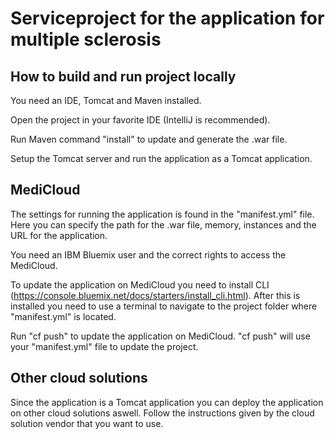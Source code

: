 Serviceproject for the application for multiple sclerosis
==============

## How to build and run project locally
You need an IDE, Tomcat and Maven installed.

Open the project in your favorite IDE (IntelliJ is recommended).

Run Maven command "install" to update and generate the .war file.

Setup the Tomcat server and run the application as a Tomcat application.

## MediCloud
The settings for running the application is found in the "manifest.yml" file. Here you can specify the path for the .war file, memory, instances and the URL for the application.

You need an IBM Bluemix user and the correct rights to access the MediCloud. 

To update the application on MediCloud you need to install CLI (https://console.bluemix.net/docs/starters/install_cli.html). 
After this is installed you need to use a terminal to navigate to the project folder where "manifest.yml" is located.

Run "cf push" to update the application on MediCloud. "cf push" will use your "manifest.yml" file to update the project. 

## Other cloud solutions
Since the application is a Tomcat application you can deploy the application on other cloud solutions aswell. Follow the instructions given by the cloud solution vendor that you want to use. 

